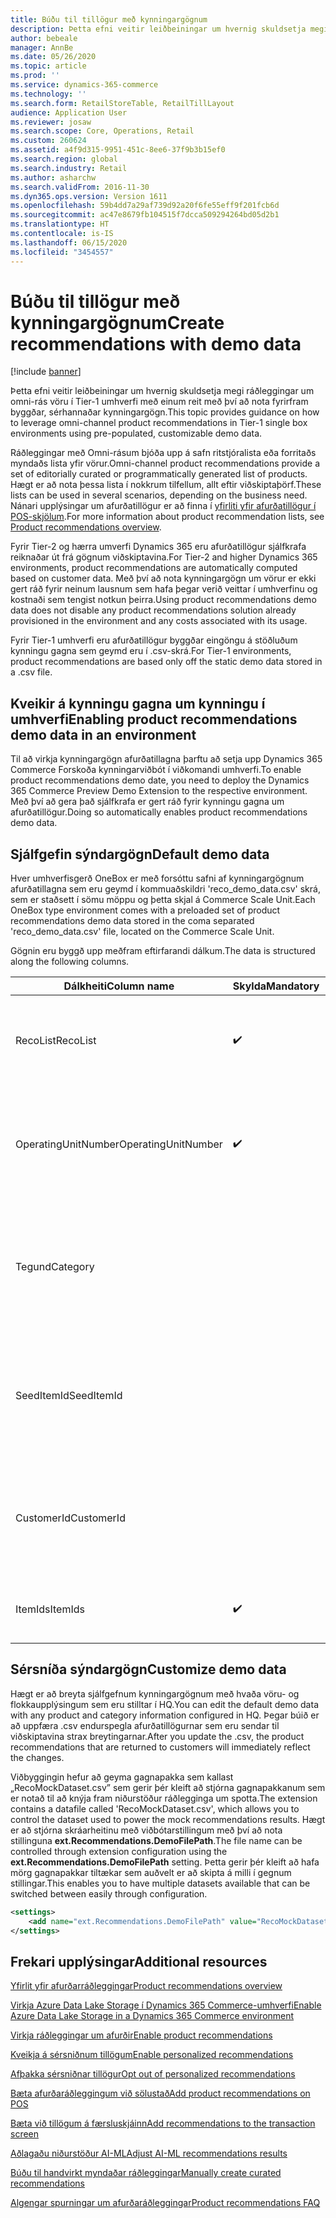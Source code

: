 ```yaml
---
title: Búðu til tillögur með kynningargögnum
description: Þetta efni veitir leiðbeiningar um hvernig skuldsetja megi ráðleggingar um omni-rás vöru í Tier-1 umhverfi með einum reit með því að nota fyrirfram byggðar, sérhannaðar kynningargögn.
author: bebeale
manager: AnnBe
ms.date: 05/26/2020
ms.topic: article
ms.prod: ''
ms.service: dynamics-365-commerce
ms.technology: ''
ms.search.form: RetailStoreTable, RetailTillLayout
audience: Application User
ms.reviewer: josaw
ms.search.scope: Core, Operations, Retail
ms.custom: 260624
ms.assetid: a4f9d315-9951-451c-8ee6-37f9b3b15ef0
ms.search.region: global
ms.search.industry: Retail
ms.author: asharchw
ms.search.validFrom: 2016-11-30
ms.dyn365.ops.version: Version 1611
ms.openlocfilehash: 59b4dd7a29af739d92a20f6fe55eff9f201fcb6d
ms.sourcegitcommit: ac47e8679fb104515f7dcca509294264bd05d2b1
ms.translationtype: HT
ms.contentlocale: is-IS
ms.lasthandoff: 06/15/2020
ms.locfileid: "3454557"
---
```

# <a name="create-recommendations-with-demo-data"></a><span data-ttu-id="261ec-103">Búðu til tillögur með kynningargögnum</span><span class="sxs-lookup"><span data-stu-id="261ec-103">Create recommendations with demo data</span></span>

[!include [banner](includes/banner.md)]

<span data-ttu-id="261ec-104">Þetta efni veitir leiðbeiningar um hvernig skuldsetja megi ráðleggingar um omni-rás vöru í Tier-1 umhverfi með einum reit með því að nota fyrirfram byggðar, sérhannaðar kynningargögn.</span><span class="sxs-lookup"><span data-stu-id="261ec-104">This topic provides guidance on how to leverage omni-channel product recommendations in Tier-1 single box environments using pre-populated, customizable demo data.</span></span>

<span data-ttu-id="261ec-105">Ráðleggingar með Omni-rásum bjóða upp á safn ritstjóralista eða forritaðs myndaðs lista yfir vörur.</span><span class="sxs-lookup"><span data-stu-id="261ec-105">Omni-channel product recommendations provide a set of editorially curated or programmatically generated list of products.</span></span> <span data-ttu-id="261ec-106">Hægt er að nota þessa lista í nokkrum tilfellum, allt eftir viðskiptaþörf.</span><span class="sxs-lookup"><span data-stu-id="261ec-106">These lists can be used in several scenarios, depending on the business need.</span></span> <span data-ttu-id="261ec-107">Nánari upplýsingar um afurðatillögur er að finna í [yfirliti yfir afurðatillögur í POS-skjölum](product-recommendations.md).</span><span class="sxs-lookup"><span data-stu-id="261ec-107">For more information about product recommendation lists, see [Product recommendations overview](product-recommendations.md).</span></span>

<span data-ttu-id="261ec-108">Fyrir Tier-2 og hærra umverfi Dynamics 365 eru afurðatillögur sjálfkrafa reiknaðar út frá gögnum viðskiptavina.</span><span class="sxs-lookup"><span data-stu-id="261ec-108">For Tier-2 and higher Dynamics 365 environments, product recommendations are automatically computed based on customer data.</span></span> <span data-ttu-id="261ec-109">Með því að nota kynningargögn um vörur er ekki gert ráð fyrir neinum lausnum sem hafa þegar verið veittar í umhverfinu og kostnaði sem tengist notkun þeirra.</span><span class="sxs-lookup"><span data-stu-id="261ec-109">Using product recommendations demo data does not disable any product recommendations solution already provisioned in the environment and any costs associated with its usage.</span></span>

<span data-ttu-id="261ec-110">Fyrir Tier-1 umhverfi eru afurðatillögur byggðar eingöngu á stöðluðum kynningu gagna sem geymd eru í .csv-skrá.</span><span class="sxs-lookup"><span data-stu-id="261ec-110">For Tier-1 environments, product recommendations are based only off the static demo data stored in a .csv file.</span></span>

## <a name="enabling-product-recommendations-demo-data-in-an-environment"></a><span data-ttu-id="261ec-111">Kveikir á kynningu gagna um kynningu í umhverfi</span><span class="sxs-lookup"><span data-stu-id="261ec-111">Enabling product recommendations demo data in an environment</span></span>
<span data-ttu-id="261ec-112">Til að virkja kynningargögn afurðatillagna þarftu að setja upp Dynamics 365 Commerce Forskoða kynningarviðbót í viðkomandi umhverfi.</span><span class="sxs-lookup"><span data-stu-id="261ec-112">To enable product recommendations demo date, you need to deploy the Dynamics 365 Commerce Preview Demo Extension to the respective environment.</span></span> <span data-ttu-id="261ec-113">Með því að gera það sjálfkrafa er gert ráð fyrir kynningu gagna um afurðatillögur.</span><span class="sxs-lookup"><span data-stu-id="261ec-113">Doing so automatically enables product recommendations demo data.</span></span>

## <a name="default-demo-data"></a><span data-ttu-id="261ec-114">Sjálfgefin sýndargögn</span><span class="sxs-lookup"><span data-stu-id="261ec-114">Default demo data</span></span>
<span data-ttu-id="261ec-115">Hver umhverfisgerð OneBox er með forsóttu safni af kynningargögnum afurðatillagna sem eru geymd í kommuaðskildri 'reco_demo_data.csv' skrá, sem er staðsett í sömu möppu og þetta skjal á Commerce Scale Unit.</span><span class="sxs-lookup"><span data-stu-id="261ec-115">Each OneBox type environment comes with a preloaded set of product recommendations demo data stored in the coma separated 'reco_demo_data.csv' file, located on the Commerce Scale Unit.</span></span>

<span data-ttu-id="261ec-116">Gögnin eru byggð upp meðfram eftirfarandi dálkum.</span><span class="sxs-lookup"><span data-stu-id="261ec-116">The data is structured along the following columns.</span></span>

| <span data-ttu-id="261ec-117">Dálkheiti</span><span class="sxs-lookup"><span data-stu-id="261ec-117">Column name</span></span>         | <span data-ttu-id="261ec-118">Skylda</span><span class="sxs-lookup"><span data-stu-id="261ec-118">Mandatory</span></span>          | <span data-ttu-id="261ec-119">lýsing</span><span class="sxs-lookup"><span data-stu-id="261ec-119">Description</span></span>                                                                                                                                 | <span data-ttu-id="261ec-120">Möguleg gildi</span><span class="sxs-lookup"><span data-stu-id="261ec-120">Possible values</span></span>                                                              |
|---------------------|--------------------|---------------------------------------------------------------------------------------------------------------------------------------------|------------------------------------------------------------------------------|
| <span data-ttu-id="261ec-121">RecoList</span><span class="sxs-lookup"><span data-stu-id="261ec-121">RecoList</span></span>            | :heavy_check_mark: | <span data-ttu-id="261ec-123">Sú sértæka gerð afurðatilmælalistans sem kynningargagnapunkturinn á að mynda.</span><span class="sxs-lookup"><span data-stu-id="261ec-123">The specific product recommendation list type that the demo data point is to generate.</span></span>                                                    | <ul><li><span data-ttu-id="261ec-124">RecoBestSelling</span><span class="sxs-lookup"><span data-stu-id="261ec-124">RecoBestSelling</span></span></li><li><span data-ttu-id="261ec-125">RecoNew</span><span class="sxs-lookup"><span data-stu-id="261ec-125">RecoNew</span></span></li><li><span data-ttu-id="261ec-126">RecoTrending</span><span class="sxs-lookup"><span data-stu-id="261ec-126">RecoTrending</span></span></li><li><span data-ttu-id="261ec-127">RecoCart</span><span class="sxs-lookup"><span data-stu-id="261ec-127">RecoCart</span></span></li><li><span data-ttu-id="261ec-128">RecoPeopleAlsoBuy</span><span class="sxs-lookup"><span data-stu-id="261ec-128">RecoPeopleAlsoBuy</span></span></li></ul> |
| <span data-ttu-id="261ec-129">OperatingUnitNumber</span><span class="sxs-lookup"><span data-stu-id="261ec-129">OperatingUnitNumber</span></span> | :heavy_check_mark: | <span data-ttu-id="261ec-131">Sértækt númer rekstrareiningarinnar þar sem gert er ráð fyrir að yfirborð vöru tilmæli komi upp.</span><span class="sxs-lookup"><span data-stu-id="261ec-131">The specific operating unit number where product recommendations are expected to be   surfaced.</span></span>                                        |                                                                              |
| <span data-ttu-id="261ec-132">Tegund</span><span class="sxs-lookup"><span data-stu-id="261ec-132">Category</span></span>            |                    |    <span data-ttu-id="261ec-133">Skila skal flokknum fyrir viðkomandi lista.</span><span class="sxs-lookup"><span data-stu-id="261ec-133">The category the specific list should be returned for.</span></span> <span data-ttu-id="261ec-134">Ef enginn flokkur er tilgreindur er listinn aðeins efst í stýriveldi.</span><span class="sxs-lookup"><span data-stu-id="261ec-134">If no category is specified, the list is for top of navigation hierarchy only.</span></span>    |                                                                              |
| <span data-ttu-id="261ec-135">SeedItemId</span><span class="sxs-lookup"><span data-stu-id="261ec-135">SeedItemId</span></span>          |                    |    <span data-ttu-id="261ec-136">Fyrir lista sem þurfa fræ (RecoPeopleAlsoBuy og RecoCart) vöruna sem listarnir ættu að sýna viðbótarafurðir fyrir.</span><span class="sxs-lookup"><span data-stu-id="261ec-136">For lists that require seed (RecoPeopleAlsoBuy and RecoCart), the product those lists should show additional products for.</span></span>            |                                                                              |
| <span data-ttu-id="261ec-137">CustomerId</span><span class="sxs-lookup"><span data-stu-id="261ec-137">CustomerId</span></span>          |                    |    <span data-ttu-id="261ec-138">Fyrir lista sem krefjast auðkenni viðskiptavina (RecoPicks).</span><span class="sxs-lookup"><span data-stu-id="261ec-138">For lists that require a customer identifier (RecoPicks).</span></span>  <span data-ttu-id="261ec-139">Sjálfgefið gildi '0' á við um alla viðskiptavini.</span><span class="sxs-lookup"><span data-stu-id="261ec-139">The default value '0' applies to all customers.</span></span>          |                                                                              |
| <span data-ttu-id="261ec-140">ItemIds</span><span class="sxs-lookup"><span data-stu-id="261ec-140">ItemIds</span></span>             | :heavy_check_mark: | <span data-ttu-id="261ec-142">Ein eða fleiri vörur sem á að skila í kjölfarið, aðskilin með ';'.</span><span class="sxs-lookup"><span data-stu-id="261ec-142">One or more products to be returned as the result, separated by ';'.</span></span>                                                                  |                                                                              |

## <a name="customize-demo-data"></a><span data-ttu-id="261ec-143">Sérsníða sýndargögn</span><span class="sxs-lookup"><span data-stu-id="261ec-143">Customize demo data</span></span>
<span data-ttu-id="261ec-144">Hægt er að breyta sjálfgefnum kynningargögnum með hvaða vöru- og flokkaupplýsingum sem eru stilltar í HQ.</span><span class="sxs-lookup"><span data-stu-id="261ec-144">You can edit the default demo data with any product and category information configured in HQ.</span></span> <span data-ttu-id="261ec-145">Þegar búið er að uppfæra .csv endurspegla afurðatillögurnar sem eru sendar til viðskiptavina strax breytingarnar.</span><span class="sxs-lookup"><span data-stu-id="261ec-145">After you update the .csv, the product recommendations that are returned to customers will immediately reflect the changes.</span></span>

<span data-ttu-id="261ec-146">Viðbyggingin hefur að geyma gagnapakka sem kallast „RecoMockDataset.csv” sem gerir þér kleift að stjórna gagnapakkanum sem er notað til að knýja fram niðurstöður ráðlegginga um spotta.</span><span class="sxs-lookup"><span data-stu-id="261ec-146">The extension contains a datafile called 'RecoMockDataset.csv', which allows you to control the dataset used to power the mock recommendations results.</span></span> <span data-ttu-id="261ec-147">Hægt er að stjórna skráarheitinu með viðbótarstillingum með því að nota stillinguna **ext.Recommendations.DemoFilePath**.</span><span class="sxs-lookup"><span data-stu-id="261ec-147">The file name can be controlled through extension configuration using the **ext.Recommendations.DemoFilePath** setting.</span></span> <span data-ttu-id="261ec-148">Þetta gerir þér kleift að hafa mörg gagnapakkar tiltækar sem auðvelt er að skipta á milli í gegnum stillingar.</span><span class="sxs-lookup"><span data-stu-id="261ec-148">This enables you to have multiple datasets available that can be switched between easily through configuration.</span></span>


```xml
<settings>
    <add name="ext.Recommendations.DemoFilePath" value="RecoMockDataset.csv" />
</settings>
```

## <a name="additional-resources"></a><span data-ttu-id="261ec-149">Frekari upplýsingar</span><span class="sxs-lookup"><span data-stu-id="261ec-149">Additional resources</span></span>

[<span data-ttu-id="261ec-150">Yfirlit yfir afurðarráðleggingar</span><span class="sxs-lookup"><span data-stu-id="261ec-150">Product recommendations overview</span></span>](product-recommendations.md)

[<span data-ttu-id="261ec-151">Virkja Azure Data Lake Storage í Dynamics 365 Commerce-umhverfi</span><span class="sxs-lookup"><span data-stu-id="261ec-151">Enable Azure Data Lake Storage in a Dynamics 365 Commerce environment</span></span>](enable-adls-environment.md)

[<span data-ttu-id="261ec-152">Virkja ráðleggingar um afurðir</span><span class="sxs-lookup"><span data-stu-id="261ec-152">Enable product recommendations</span></span>](enable-product-recommendations.md)

[<span data-ttu-id="261ec-153">Kveikja á sérsniðnum tillögum</span><span class="sxs-lookup"><span data-stu-id="261ec-153">Enable personalized recommendations</span></span>](personalized-recommendations.md)

[<span data-ttu-id="261ec-154">Afþakka sérsniðnar tillögur</span><span class="sxs-lookup"><span data-stu-id="261ec-154">Opt out of personalized recommendations</span></span>](personalization-gdpr.md)

[<span data-ttu-id="261ec-155">Bæta afurðaráðleggingum við sölustað</span><span class="sxs-lookup"><span data-stu-id="261ec-155">Add product recommendations on POS</span></span>](product.md)

[<span data-ttu-id="261ec-156">Bæta við tillögum á færsluskjáinn</span><span class="sxs-lookup"><span data-stu-id="261ec-156">Add recommendations to the transaction screen</span></span>](add-recommendations-control-pos-screen.md)

[<span data-ttu-id="261ec-157">Aðlagaðu niðurstöður AI-ML</span><span class="sxs-lookup"><span data-stu-id="261ec-157">Adjust AI-ML recommendations results</span></span>](modify-product-recommendation-results.md)

[<span data-ttu-id="261ec-158">Búðu til handvirkt myndaðar ráðleggingar</span><span class="sxs-lookup"><span data-stu-id="261ec-158">Manually create curated recommendations</span></span>](create-editorial-recommendation-lists.md)

[<span data-ttu-id="261ec-159">Algengar spurningar um afurðaráðleggingar</span><span class="sxs-lookup"><span data-stu-id="261ec-159">Product recommendations FAQ</span></span>](faq-recommendations.md)
